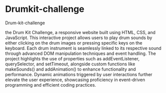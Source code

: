 # Drumkit-challenge
Drum-kit-challenge
<p>
 the Drum Kit Challenge, a responsive website built using HTML, CSS, and JavaScript. This interactive project allows users to play drum sounds by either clicking on the drum images or pressing specific keys on the keyboard. Each drum instrument is seamlessly linked to its respective sound through advanced DOM manipulation techniques and event handling. The project highlights the use of properties such as addEventListener, querySelector, and setTimeout, alongside custom functions like makeSounds() and addAnimation() to enhance functionality and performance. Dynamic animations triggered by user interactions further elevate the user experience, showcasing proficiency in event-driven programming and efficient coding practices.
</p>
